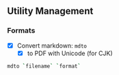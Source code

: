 ## Utility Management

### Formats

- [x] Convert markdown: `mdto`
  - [x] to PDF with Unicode (for CJK)

```sh
mdto `filename` `format`
```

